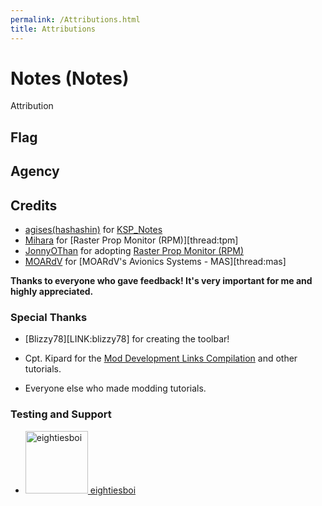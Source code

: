 ```yaml
---
permalink: /Attributions.html
title: Attributions
---
```


<!--
Attributions.md v1.0.1.0
Notes (Notes)
created: 01 Feb 2022
updated: 01 Feb 2022
-->

# Notes (Notes)

Attribution

## Flag

## Agency

## Credits

* [agises(hashashin)][LINK:agises] for [KSP_Notes][thread:notes]
* [Mihara][LINK:mihara] for [Raster Prop Monitor (RPM)][thread:tpm]
* [JonnyOThan][LINK:JonnyOThan] for adopting [Raster Prop Monitor (RPM)][thread:rpma]
* [MOARdV][LINK:moardv] for [MOARdV's Avionics Systems - MAS][thread:mas]

**Thanks to everyone who gave feedback! It's very important for me and highly appreciated.**

### Special Thanks

* [Blizzy78][LINK:blizzy78] for creating the toolbar!
* Cpt. Kipard for the [Mod Development Links Compilation](https://forum.kerbalspaceprogram.com/threads/94638) and other tutorials.

* Everyone else who made modding tutorials.

### Testing and Support

<ul>
  <li><a href="https://forum.kerbalspaceprogram.com/index.php?/profile/133828-eightiesboi/"><img alt="eightiesboi" src="https://kerbal-forum-uploads.s3.us-west-2.amazonaws.com/monthly_2018_01/happy_velociraptor_dinosaur_greeting_cards-r918b99ab65894a198682f360e419773a_xvuak_8byvr_512.thumb.jpg.00c28897eef8a91ee74f6cb59a9bbb5f.jpg" width="100" height="100" > eightiesboi</a></li>
</ul>


[thread:tb]: https://forum.kerbalspaceprogram.com/index.php?/topic/161857-* "Blizzy78's Toolbar"
[threade:mas]:https://forum.kerbalspaceprogram.com/index.php?/topic/160856-* "MOARdV's Avionics Systems (MAS)"
[thread:rpm]: https://forum.kerbalspaceprogram.com/threads/117471-* "Raster Prop Monitor (RPM)"
[thread:rpma]: https://forum.kerbalspaceprogram.com/threads/190737-* "Raster Prop Monitor Adopted(RPMA)"
[thread:notes]: https://forum.kerbalspaceprogram.com/threads/50884-* "KSP_Notes"

[LINK:zer0Kerbal]: https://forum.kerbalspaceprogram.com/index.php?/profile/190933-zer0kerbal/ "zer0Kerbal"
[LINK:agises]: https://forum.kerbalspaceprogram.com/index.php?/profile/89502-agises/ "Salud hashashin(agises)"
[LINK:moardv]: https://forum.kerbalspaceprogram.com/index.php?/profile/60950-moardv/ "MoarDV"
[LINK:jonnyothan]: https://forum.kerbalspaceprogram.com/index.php?/profile/40902-jonnyothan/ "JonnyOThan"
[LINK:mihara]: https://forum.kerbalspaceprogram.com/index.php?/profile/59752-mihara/ "Mihara"

<!-- this file CC BY-NC-ND 3.0 Un
ported by zer0Kerbal-->